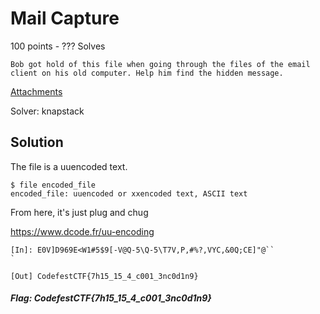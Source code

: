 # Mail Capture

100 points - ??? Solves

```
Bob got hold of this file when going through the files of the email client on his old computer. Help him find the hidden message.
```

[Attachments](https://drive.google.com/open?id=1NBfs7sKYaFsylri3chrpmZdhkAIDD97y)

Solver: knapstack

## Solution

The file is a uuencoded text. 

```
$ file encoded_file
encoded_file: uuencoded or xxencoded text, ASCII text
```

From here, it's just plug and chug

https://www.dcode.fr/uu-encoding

```
[In]: E0V]D969E<W1#5$9[-V@Q-5\Q-5\T7V,P,#%?,VYC,&0Q;CE]"@``
`

[Out] CodefestCTF{7h15_15_4_c001_3nc0d1n9}
```

##### Flag: CodefestCTF{7h15_15_4_c001_3nc0d1n9}